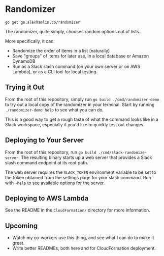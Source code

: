 # Randomizer

```
go get go.alexhamlin.co/randomizer
```

The randomizer, quite simply, chooses random options out of lists.

More specifically, it can:

* Randomize the order of items in a list (naturally)
* Save "groups" of items for later use, in a local database or Amazon DynamoDB
* Run as a Slack slash command (on your own server or on AWS Lambda), or as a
  CLI tool for local testing

## Trying it Out

From the root of this repository, simply run `go build ./cmd/randomizer-demo`
to try out a local copy of the randomizer in your terminal. Start by running
`./randomizer-demo help` to see what you can do.

This is a good way to get a rough taste of what the command looks like in a
Slack workspace, especially if you'd like to quickly test out changes.

## Deploying to Your Server

From the root of this repository, run `go build ./cmd/slack-randomize-server`.
The resulting binary starts up a web server that provides a Slack slash command
endpoint at its root path.

The web server requires the `SLACK_TOKEN` environment variable to be set to the
token obtained from the settings page for your slash command. Run with `-help`
to see available options for the server.

## Deploying to AWS Lambda

See the README in the `CloudFormation/` directory for more information.

## Upcoming

* Watch my co-workers use this thing, and see what I can do to make it great.
* Write better READMEs, both here and for CloudFormation deployment.
